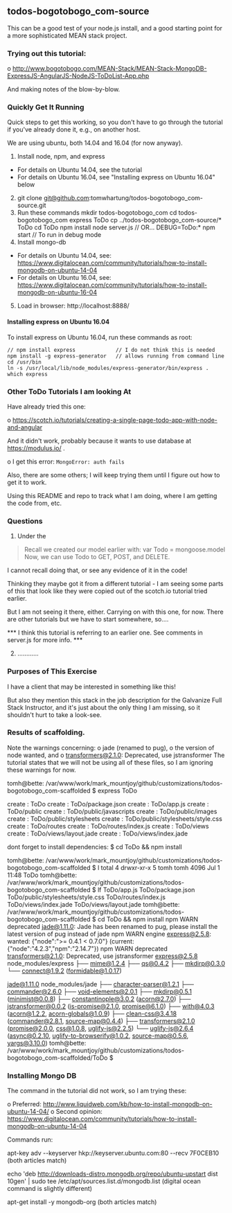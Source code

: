 
## todos-bogotobogo_com-source

This can be a good test of your node.js install, and a good starting point for a more sophisticated MEAN stack project.

### Trying out this tutorial:

o http://www.bogotobogo.com/MEAN-Stack/MEAN-Stack-MongoDB-ExpressJS-AngularJS-NodeJS-ToDoList-App.php

And making notes of the blow-by-blow.

### Quickly Get It Running

Quick steps to get this working, so you don't have to go through the tutorial if you've already done it, e.g., on another host.

We are using ubuntu, both 14.04 and 16.04 (for now anyway).

1. Install node, npm, and express
  * For details on Ubuntu 14.04, see the tutorial
  * For details on Ubuntu 16.04, see "Installing express on Ubuntu 16.04" below
2. git clone git@github.com:tomwhartung/todos-bogotobogo_com-source.git
3. Run these commands
    mkdir todos-bogotobogo_com
    cd todos-bogotobogo_com
    express ToDo
    cp ../todos-bogotobogo_com-source/* ToDo
    cd ToDo
    npm install
    node server.js          // OR...
    DEBUG=ToDo:* npm start  // To run in debug mode
4. Install mongo-db
  * For details on Ubuntu 14.04, see:
    https://www.digitalocean.com/community/tutorials/how-to-install-mongodb-on-ubuntu-14-04
  * For details on Ubuntu 16.04, see:
    https://www.digitalocean.com/community/tutorials/how-to-install-mongodb-on-ubuntu-16-04
5. Load in browser:
   http://localhost:8888/

#### Installing express on Ubuntu 16.04

To install express on Ubuntu 16.04, run these commands as root:

```
// npm install express             // I do not think this is needed
npm install -g express-generator   // allows running from command line
cd /usr/bin
ln -s /usr/local/lib/node_modules/express-generator/bin/express .
which express
```

### Other ToDo Tutorials I am looking At

Have already tried this one:

o https://scotch.io/tutorials/creating-a-single-page-todo-app-with-node-and-angular

And it didn't work, probably because it wants to use database at https://modulus.io/ .

o I get this error: `MongoError: auth fails`

Also, there are some others; I will keep trying them until I figure out how to get it to work.

Using this README and repo to track what I am doing, where I am getting the code from, etc.


### Questions

1. Under the

> Recall we created our model earlier with:
> var Todo = mongoose.model
> Now, we can use Todo to GET, POST, and DELETE.

I cannot recall doing that, or see any evidence of it in the code!

Thinking they maybe got it from a different tutorial - I am seeing some parts of this that look like they were copied out of the scotch.io tutorial tried earlier.

But I am not seeing it there, either.  Carrying on with this one, for now.  There are other tutorials but we have to start somewhere, so....

*** I think this tutorial is referring to an earlier one.  See comments in server.js for more info.  ***

2. ............


### Purposes of This Exercise

I have a client that may be interested in something like this!

But also they mention this stack in the job description for the Galvanize Full Stack Instructor, and it's just about the only thing I am missing, so it shouldn't hurt to take a look-see.

### Results of scaffolding.

Note the warnings concerning:
o jade (renamed to pug),
o the version of node wanted, and
o transformers@2.1.0: Deprecated, use jstransformer
The tutorial states that we will not be using all of these files, so I am ignoring these warnings for now.

tomh@bette: /var/www/work/mark_mountjoy/github/customizations/todos-bogotobogo_com-scaffolded
 $ express ToDo

   create : ToDo
   create : ToDo/package.json
   create : ToDo/app.js
   create : ToDo/public
   create : ToDo/public/javascripts
   create : ToDo/public/images
   create : ToDo/public/stylesheets
   create : ToDo/public/stylesheets/style.css
   create : ToDo/routes
   create : ToDo/routes/index.js
   create : ToDo/views
   create : ToDo/views/layout.jade
   create : ToDo/views/index.jade

   dont forget to install dependencies:
   $ cd ToDo && npm install

tomh@bette: /var/www/work/mark_mountjoy/github/customizations/todos-bogotobogo_com-scaffolded
 $ l
total 4
drwxr-xr-x 5 tomh tomh 4096 Jul  1 11:48 ToDo
tomh@bette: /var/www/work/mark_mountjoy/github/customizations/todos-bogotobogo_com-scaffolded
 $ lf
ToDo/app.js
ToDo/package.json
ToDo/public/stylesheets/style.css
ToDo/routes/index.js
ToDo/views/index.jade
ToDo/views/layout.jade
tomh@bette: /var/www/work/mark_mountjoy/github/customizations/todos-bogotobogo_com-scaffolded
 $ cd ToDo && npm install
npm WARN deprecated jade@1.11.0: Jade has been renamed to pug, please install the latest version of pug instead of jade
npm WARN engine express@2.5.8: wanted: {"node":">= 0.4.1 < 0.7.0"} (current: {"node":"4.2.3","npm":"2.14.7"})
npm WARN deprecated transformers@2.1.0: Deprecated, use jstransformer
express@2.5.8 node_modules/express
├── mime@1.2.4
├── qs@0.4.2
├── mkdirp@0.3.0
└── connect@1.9.2 (formidable@1.0.17)

jade@1.11.0 node_modules/jade
├── character-parser@1.2.1
├── commander@2.6.0
├── void-elements@2.0.1
├── mkdirp@0.5.1 (minimist@0.0.8)
├── constantinople@3.0.2 (acorn@2.7.0)
├── jstransformer@0.0.2 (is-promise@2.1.0, promise@6.1.0)
├── with@4.0.3 (acorn@1.2.2, acorn-globals@1.0.9)
├── clean-css@3.4.18 (commander@2.8.1, source-map@0.4.4)
├── transformers@2.1.0 (promise@2.0.0, css@1.0.8, uglify-js@2.2.5)
└── uglify-js@2.6.4 (async@0.2.10, uglify-to-browserify@1.0.2, source-map@0.5.6, yargs@3.10.0)
tomh@bette: /var/www/work/mark_mountjoy/github/customizations/todos-bogotobogo_com-scaffolded/ToDo
 $ 

### Installing Mongo DB

The command in the tutorial did not work, so I am trying these:

o Preferred: http://www.liquidweb.com/kb/how-to-install-mongodb-on-ubuntu-14-04/
o Second opinion: https://www.digitalocean.com/community/tutorials/how-to-install-mongodb-on-ubuntu-14-04

Commands run:

apt-key adv --keyserver hkp://keyserver.ubuntu.com:80 --recv 7F0CEB10
   (both articles match)

echo 'deb http://downloads-distro.mongodb.org/repo/ubuntu-upstart dist 10gen' | sudo tee /etc/apt/sources.list.d/mongodb.list
   (digital ocean command is slightly different)

apt-get install -y mongodb-org
   (both articles match)


















